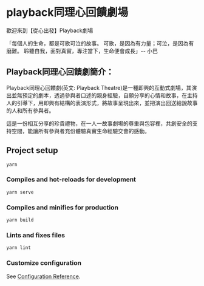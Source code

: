 # playback同理心回饋劇場

歡迎來到【從心出發】Playback劇場

「每個人的生命，都是可歌可泣的故事。
可歌，是因為有力量；可泣，是因為有磨難。
聆聽自我，面對真實，專注當下，生命便會成長」-- 小巴

## Playback同理心回饋劇簡介：

Playback同理心回饋劇(英文: Playback Theatre)是一種即興的互動式劇場，其演出並無預定的劇本，透過參與者口述的親身經驗，自願分享的心情和故事，在主持人的引導下，用即興有結構的表演形式，將故事呈現出來，並把演出回送給說故事的人和所有參與者。

這是一份相互分享的珍貴禮物，在一人一故事劇場的尊重與包容裡，共創安全的支持空間，能讓所有參與者充份體驗真實生命經驗交會的感動。



## Project setup
```
yarn
```

### Compiles and hot-reloads for development
```
yarn serve
```

### Compiles and minifies for production
```
yarn build
```

### Lints and fixes files
```
yarn lint
```

### Customize configuration
See [Configuration Reference](https://cli.vuejs.org/config/).
